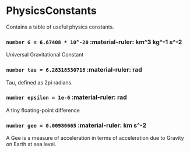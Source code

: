 # PhysicsConstants

Contains a table of useful physics constants.

### `number G = 6.67408 * 10^-20` <span class="unitSpan">:material-ruler: km^3 kg^-1 s^-2</span>

Universal Gravitational Constant

### `number tau = 6.28318530718` <span class="unitSpan">:material-ruler: rad</span>

Tau, defined as 2pi radians.

### `number epsilon = 1e-6` <span class="unitSpan">:material-ruler: rad</span>

A tiny floating-point difference

### `number gee = 0.00980665` <span class="unitSpan">:material-ruler: km s^-2</span>
A Gee is a measure of acceleration in terms of acceleration due to Gravity on Earth at sea level.
